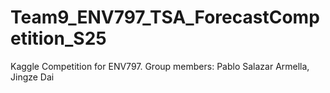 # Team9_ENV797_TSA_ForecastCompetition_S25
Kaggle Competition for ENV797. Group members: Pablo Salazar Armella, Jingze Dai
